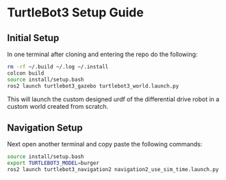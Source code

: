 # TurtleBot3 Setup Guide

## Initial Setup

In one terminal after cloning and entering the repo do the following:

```bash
rm -rf ~/.build ~/.log ~/.install
colcon build
source install/setup.bash
ros2 launch turtlebot3_gazebo turtlebot3_world.launch.py
```

This will launch the custom designed urdf of the differential drive robot in a custom world created from scratch.

## Navigation Setup

Next open another terminal and copy paste the following commands:

```bash
source install/setup.bash
export TURTLEBOT3_MODEL=burger
ros2 launch turtlebot3_navigation2 navigation2_use_sim_time.launch.py
```
